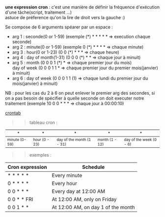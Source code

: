 <b>une expression cron</b> : c'est une manière de définir la fréquence d'exécution d'une tâche(script, traitement ...)<br>
astuce de préference qu'on la lire de droit vers la gauche :)

Se compose de 6 arguments spéarer par un espace :
- arg 1 : seconde(0 or 1-59) (exemple (*) * * * * * => execution chaque seconde)
- arg 2 : minute(0 or 1-59) (exemple 0 (*) * * * * => chaque minute)
- arg 3 : hour(0 or 1-23) (0 0 (*) * * * => chaque heure)
- arg 4 : day of month(1-31) (0 0 0 (*) * * => chaque jour à minuit)
- arg 5 : month (0 0 0 1 (*) * => chaque premier jour du mois) <br>
      day of week (0 0 0 1 1 * => chaque premier jour du premier mois(janvier) à minuit)
- arg 6 : day of week (0 0 0 1 1 (1) => chaque lundi du premier jour du mois(janvier) à minuit)

NB : pour les cas du 2 à 6 on peut enlever le premier arg des secondes, si on a pas besoin de spécifier à quelle seconde on doit executer notre traitement (exemple 10 0 0 * * * => chaque jour à 00:00:10)

[crontab](https://crontab.cronhub.io/)
>> tableau cron :
<table style="border: 1px solid rgb(233, 228, 247);border-collapse: collapse; border-spacing: 0px; font-size: 12px;"><thead><tr><th>*</th><th>*</th><th>*</th><th>*</th><th>*</th></tr></thead><tbody><tr><td>minute (0-59)</td><td>hour (0 - 23)</td><td>day of the month (1 - 31)</td><td>month (1 - 12)</td><td>day of the week (0 - 6)</td></tr></tbody></table>


>> exemples :
<table><thead><tr><th>Cron expression</th><th>Schedule</th></tr></thead><tbody><tr><td>* * * * *</td><td>Every minute</td></tr><tr><td>0 * * * *</td><td>Every hour</td></tr><tr><td>0 0 * * *	</td><td>Every day at 12:00 AM</td></tr><tr><td>0 0 * * FRI</td><td>At 12:00 AM, only on Friday</td></tr><tr><td>0 0 1 * *</td><td>At 12:00 AM, on day 1 of the month</td></tr></tbody></table>